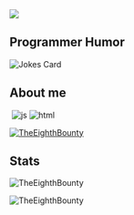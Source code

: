 <img src="https://readme-typing-svg.herokuapp.com?vCenter=true&lines=Hello!+I+am+The+Eighth+Bounty!(The8thBounty);I+am+a+Coder;An+Interesting+Programer">
<h2>Programmer Humor</h2>
<img src="https://readme-jokes.vercel.app/api" alt="Jokes Card" />
<h2>About me</h2>
<p align="left"> 
  <img alt="" src="https://img.shields.io/badge/Uses-Readme.md%20-red/">
 <!-- <img alt="" src="https://img.shields.io/badge/Editor-VS%20Code-blue/?logo=visualstudiocode&logoColor=blue&color=blue"> -->
  <img src="https://img.shields.io/badge/Knows-JavaScript-blue/?logo=javascript&logoColor=warning&color=yellow" alt="js">
  <img src="https://img.shields.io/badge/Knows-HTML-blue/?logo=html5&logoColor=warning&color=orange" alt="html">
 <!-- <img src="https://img.shields.io/badge/Knows-MarkDown-FFF?logo=markdown" alt="markdown"> -->
</p>

<p align="left"> <a href="https://github.com/ryo-ma/github-profile-trophy"><img src="https://github-profile-trophy.vercel.app/?username=TheEighthBounty&no-frame=trueno-bg=true&theme=matrix" alt="TheEighthBounty" /></a> </p>

<h2 align="left">Stats</h2>

<p><img  src="https://github-readme-stats.vercel.app/api/top-langs?username=TheEighthBounty&show_icons=true&theme=dark&locale=en&langs_count=10&layout=compact" alt="TheEighthBounty" /></p>
<p><img src="https://github-readme-streak-stats.herokuapp.com/?user=TheEighthBounty&theme=dark" alt="TheEighthBounty" /></p><br>

<!--![github contribution grid snake animation](https://raw.githubusercontent.com/TheEighthBounty/TheEighthBounty/output/github-contribution-grid-snake-dark.svg#gh-dark-mode-only)![github contribution grid snake animation](https://raw.githubusercontent.com/TheEighthBounty/TheEighthBounty/output/github-contribution-grid-snake.svg#gh-light-mode-only) -->

</html>
